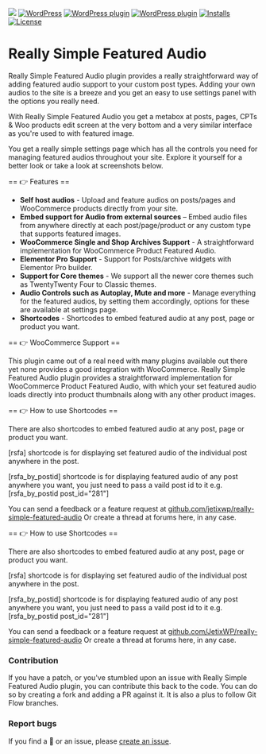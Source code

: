 
![](https://img.shields.io/wordpress/plugin/wp-version/really-simple-featured-audio)
[![WordPress](https://img.shields.io/wordpress/v/really-simple-featured-audio.svg?style=flat)]()
[![WordPress plugin](https://img.shields.io/wordpress/plugin/v/really-simple-featured-audio.svg?style=flat)](https://wordpress.org/plugins/really-simple-featured-audio/)
[![WordPress plugin](https://img.shields.io/wordpress/plugin/dt/really-simple-featured-audio.svg?style=flat)](https://wordpress.org/plugins/really-simple-featured-audio/) [![Installs](https://img.shields.io/wordpress/plugin/installs/really-simple-featured-audio.svg)](https://wordpress.org/plugins/really-simple-featured-audio/) [![License](https://img.shields.io/badge/license-GPL--2.0%2B-red.svg)](https://github.com/lushkant/really-simple-featured-audio/blob/master/license.txt)

Really Simple Featured Audio
===

Really Simple Featured Audio plugin provides a really straightforward way of adding featured audio support to your custom post types. Adding your own audios to the site is a breeze and you get an easy to use settings panel with the options you really need.

With Really Simple Featured Audio you get a metabox at posts, pages, CPTs & Woo products edit screen at the very bottom and a very similar interface as you're used to with featured image.

You get a really simple settings page which has all the controls you need for managing featured audios throughout your site. Explore it yourself for a better look or take a look at screenshots below.


== 👉️ Features ==

* **Self host audios** - Upload and feature audios on posts/pages and WooCommerce products directly from your site.
* **Embed support for Audio from external sources** – Embed audio files from anywhere directly at each post/page/product or any custom type that supports featured images.
* **WooCommerce Single and Shop Archives Support** - A straightforward implementation for WooCommerce Product Featured Audio.
* **Elementor Pro Support** - Support for Posts/archive widgets with Elementor Pro builder.
* **Support for Core themes** - We support all the newer core themes such as TwentyTwenty Four to Classic themes.
* **Audio Controls such as Autoplay, Mute and more** - Manage everything for the featured audios, by setting them accordingly, options for these are available at settings page.
* **Shortcodes** - Shortcodes to embed featured audio at any post, page or product you want.


== 👉️ WooCommerce Support ==

This plugin came out of a real need with many plugins available out there yet none provides a good integration with WooCommerce.
Really Simple Featured Audio plugin provides a straightforward implementation for WooCommerce Product Featured Audio, with which your set featured audio loads directly into product thumbnails along with any other product images.

== 👉️ How to use Shortcodes ==

There are also shortcodes to embed featured audio at any post, page or product you want.

[rsfa] shortcode is for displaying set featured audio of the individual post anywhere in the post.

[rsfa_by_postid] shortcode is for displaying featured audio of any post anywhere you want, you just need to pass a vaild post id to it e.g. [rsfa_by_postid post_id="281"]

You can send a feedback or a feature request at [github.com/jetixwp/really-simple-featured-audio](https://github.com/smalltowndev/really-simple-featured-audio) Or create a thread at forums here, in any case.

== 👉️ How to use Shortcodes ==

There are also shortcodes to embed featured audio at any post, page or product you want.

[rsfa] shortcode is for displaying set featured audio of the individual post anywhere in the post.

[rsfa_by_postid] shortcode is for displaying featured audio of any post anywhere you want, you just need to pass a vaild post id to it e.g. [rsfa_by_postid post_id="281"]

You can send a feedback or a feature request at [github.com/JetixWP/really-simple-featured-audio](https://github.com/JetixWP/really-simple-featured-audio) Or create a thread at forums here, in any case.

### Contribution
If you have a patch, or you've stumbled upon an issue with Really Simple Featured Audio plugin, you can contribute this back to the code. You can do so by creating a fork and adding a PR against it.
It is also a plus to follow Git Flow branches.

### Report bugs
If you find a 🐞 or an issue, please [create an issue](https://github.com/JetixWP/really-simple-featured-audio/issues/new).
